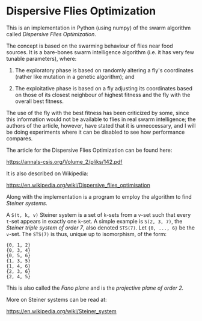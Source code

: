 # Dispersive Flies Optimization

This is an implementation in Python (using numpy) of the swarm algorithm called _Dispersive Flies Optimization_.

The concept is based on the swarming behaviour of flies near food sources. It is a bare-bones swarm intelligence
algorithm (i.e. it has very few tunable parameters), where:

1. The exploratory phase is based on randomly altering a fly's coordinates (rather like mutation in a genetic
algorithm); and

2. The exploitative phase is based on a fly adjusting its
coordinates based on those of its closest neighbour of highest fitness and the fly with the overall best fitness.

The use of the fly with the best fitness has been criticized by some, since this information would not be available to
flies in real swarm intelligence; the authors of the article, however, have stated that it is unneccessary, and I will
be doing experiments where it can be disabled to see how performance compares.

The article for the Dispersive Flies Optimization can be found here:

https://annals-csis.org/Volume_2/pliks/142.pdf

It is also described on Wikipedia:

https://en.wikipedia.org/wiki/Dispersive_flies_optimisation

Along with the implementation is a program to employ the algorithm to find _Steiner systems._

A `S(t, k, v)` Steiner system is a set of `k`-sets from a `v`-set such that every `t`-set appears in
exactly one `k`-set. A simple example is `S(2, 3, 7)`, the _Steiner triple system of order 7_, also denoted `STS(7)`.
Let `{0, ..., 6}` be the `v`-set. The `STS(7)` is thus, unique up to isomorphism, of the form:

```
{0, 1, 2}
{0, 3, 4}
{0, 5, 6}
{1, 3, 5}
{1, 4, 6}
{2, 3, 6}
{2, 4, 5}
```

This is also called the _Fano plane_ and is the _projective plane of order 2._

More on Steiner systems can be read at:

https://en.wikipedia.org/wiki/Steiner_system
